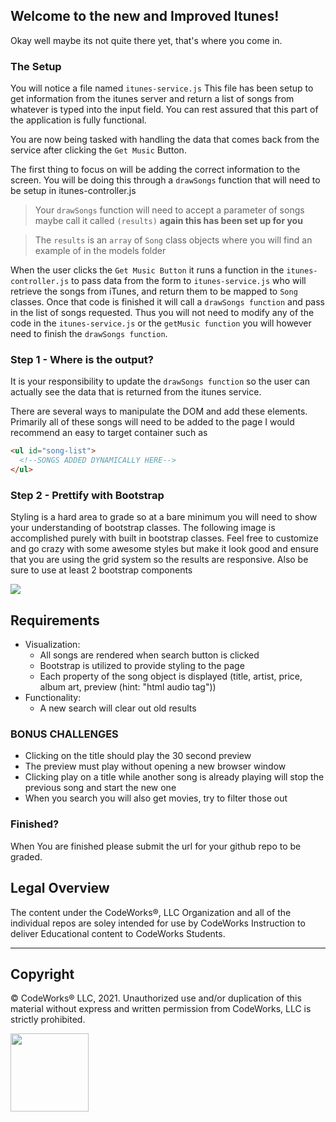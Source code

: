 ## Welcome to the new and Improved Itunes!

Okay well maybe its not quite there yet, that's where you come in.

### The Setup

You will notice a file named `itunes-service.js` This file has been setup to get information from the itunes server and return a list of songs from whatever is typed into the input field. You can rest assured that this part of the application is fully functional. 

You are now being tasked with handling the data that comes back from the service after clicking the `Get Music` Button. 

The first thing to focus on will be adding the correct information to the screen. You will be doing this through a `drawSongs` function that will need to be setup in itunes-controller.js

> Your `drawSongs` function will need to accept a parameter of songs maybe call it called `(results)` 
**again this has been set up for you**

> The `results` is an `array` of `Song` class objects where you will find an example of in the models folder

When the user clicks the `Get Music Button` it runs a function in the `itunes-controller.js`  to pass data from the form to `itunes-service.js`  who will retrieve the songs from iTunes, and return them to be mapped to `Song` classes. Once that code is finished it will call a `drawSongs function` and pass in the list of songs requested. Thus you will not need to modify any of the code in the `itunes-service.js` or the `getMusic function` you will however need to finish the `drawSongs function`.

### Step 1 -  Where is the output?

It is your responsibility to update the `drawSongs function` so the user can actually see the data that is returned from the itunes service.

There are several ways to manipulate the DOM and add these elements. Primarily all of these songs will need to be added to the page I would recommend an easy to target container such as 

```html
<ul id="song-list">
  <!--SONGS ADDED DYNAMICALLY HERE-->
</ul>
```

### Step 2 - Prettify with Bootstrap

Styling is a hard area to grade so at a bare minimum you will need to show your understanding of bootstrap classes. The following image is accomplished purely with built in bootstrap classes. Feel free to customize and go crazy with some awesome styles but make it look good and ensure that you are using the grid system so the results are responsive. Also be sure to use at least 2 bootstrap components

<div>
  <img class="img-responsive" src="https://bcw.blob.core.windows.net/public/img/mytunes.jpg" />
</div>


## Requirements
 - Visualization: 
    - All songs are rendered when search button is clicked
    - Bootstrap is utilized to provide styling to the page
    - Each property of the song object is displayed (title, artist, price, album art, preview (hint: "html audio tag"))
  - Functionality: 
    - A new search will clear out old results

    




### BONUS CHALLENGES 
- Clicking on the title should play the 30 second preview 
- The preview must play without opening a new browser window 
- Clicking play on a title while another song is already playing will stop the previous song and start the new one
- When you search you will also get movies, try to filter those out

### Finished?
When You are finished please submit the url for your github repo to be graded.



## Legal Overview

The content under the CodeWorks®, LLC Organization and all of the individual repos are soley intended for use by CodeWorks Instruction to deliver Educational content to CodeWorks Students.

---

## Copyright

© CodeWorks® LLC, 2021. Unauthorized use and/or duplication of this material without express and written permission from CodeWorks, LLC is strictly prohibited.


<img src="https://bcw.blob.core.windows.net/public/img/7815839041305055" width="125">
